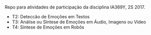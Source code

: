 Repo para atividades de participação da disciplina IA369Y, 2S 2017.
- T2: Deteccão de Emoções em Textos
- T3: Análise ou Síntese de Emoções em Áudio, Imagens ou Vídeo
- T4: Síntese de Emoções em Robôs